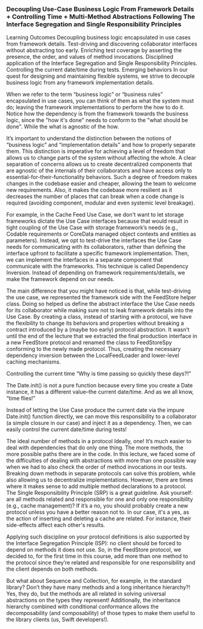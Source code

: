 ### Decoupling Use-Case Business Logic From Framework Details + Controlling Time + Multi-Method Abstractions Following The Interface Segregation and Single Responsibility Principles

Learning Outcomes
Decoupling business logic encapsulated in use cases from framework details.
Test-driving and discovering collaborator interfaces without abstracting too early.
Enriching test coverage by asserting the presence, the order, and values of method invocations.
Disciplined application of the Interface Segregation and Single Responsibility Principles.
Controlling the current date/time during tests.
Emerging behaviors
In our quest for designing and maintaining flexible systems, we strive to decouple business logic from any framework implementation details. 

When we refer to the term “business logic” or “business rules” encapsulated in use cases, you can think of them as what the system must do; leaving the framework implementations to perform the how to do it. Notice how the dependency is from the framework towards the business logic, since the "how it's done" needs to conform to the "what should be done". While the what is agnostic of the how.

It’s important to understand the distinction between the notions of “business logic” and “implementation details” and how to properly separate them. This distinction is imperative for achieving a level of freedom that allows us to change parts of the system without affecting the whole. A clear separation of concerns allows us to create decentralized components that are agnostic of the internals of their collaborators and have access only to essential-for-their-functionality behaviors. Such a degree of freedom makes changes in the codebase easier and cheaper, allowing the team to welcome new requirements. Also, it makes the codebase more resilient as it decreases the number of places that can break when a code change is required (avoiding component, modular and even systemic level breakage). 

For example, in the Cache Feed Use Case, we don't want to let storage frameworks dictate the Use Case interfaces because that would result in tight coupling of the Use Case with storage framework’s needs (e.g., Codable requirements or CoreData managed object contexts and entities as parameters). Instead, we opt to test-drive the interfaces the Use Case needs for communicating with its collaborators, rather than defining the interface upfront to facilitate a specific framework implementation. Then, we can implement the interfaces in a separate component that communicate with the frameworks. This technique is called Dependency Inversion. Instead of depending on framework requirements/details, we make the framework depend on our needs.

The main difference that you might have noticed is that, while test-driving the use case, we represented the framework side with the FeedStore helper class. Doing so helped us define the abstract interface the Use Case needs for its collaborator while making sure not to leak framework details into the Use Case. By creating a class, instead of starting with a protocol, we have the flexibility to change its behaviors and properties without breaking a contract introduced by a (maybe too early) protocol abstraction. It wasn’t until the end of the lecture that we extracted the final production interface in a new FeedStore protocol and renamed the class to FeedStoreSpy conforming to the newly made protocol. Thus, creating the necessary dependency inversion between the LocalFeedLoader and lower-level caching mechanisms. 

Controlling the current time
“Why is time passing so quickly these days?!”

The Date.init() is not a pure function because every time you create a Date instance, it has a different value–the current date/time. And as we all know, “time flies!”

Instead of letting the Use Case produce the current date via the impure Date.init() function directly, we can move this responsibility to a collaborator (a simple closure in our case) and inject it as a dependency. Then, we can easily control the current date/time during tests!

The ideal number of methods in a protocol
Ideally, one! It’s much easier to deal with dependencies that do only one thing. The more methods, the more possible paths there are in the code. In this lecture, we faced some of the difficulties of dealing with abstractions with more than one possible way when we had to also check the order of method invocations in our tests. Breaking down methods in separate protocols can solve this problem, while also allowing us to decentralize implementations. However, there are times where it makes sense to add multiple method declarations to a protocol. The Single Responsibility Principle (SRP) is a great guideline. Ask yourself: are all methods related and responsible for one and only one responsibility (e.g., cache management)? If it’s a no, you should probably create a new protocol unless you have a better reason not to. In our case, it's a yes, as the action of inserting and deleting a cache are related. For instance, their side-effects affect each other's results.

Applying such discipline on your protocol definitions is also supported by the Interface Segregation Principle (ISP): no client should be forced to depend on methods it does not use. So, in the FeedStore protocol, we decided to, for the first time in this course, add more than one method to the protocol since they’re related and responsible for one responsibility and the client depends on both methods.

But what about Sequence and Collection, for example, in the standard library? Don’t they have many methods and a long inheritance hierarchy?! Yes, they do, but the methods are all related in solving universal abstractions on the types they represent! Additionally, the inheritance hierarchy combined with conditional conformance allows the decomposability (and composability) of those types to make them useful to the library clients (us, Swift developers!).

